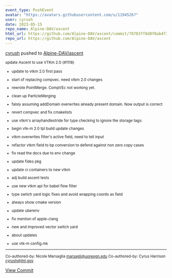 ```yaml
---
event_type: PushEvent
avatar: "https://avatars.githubusercontent.com/u/1194526?"
user: cyrush
date: 2023-05-15
repo_name: Alpine-DAV/ascent
html_url: https://github.com/Alpine-DAV/ascent/commit/78783ff8d0f0ab4f313625efaa6cbe656d62818a
repo_url: https://github.com/Alpine-DAV/ascent
---
```


<a href='https://github.com/cyrush' target='_blank'>cyrush</a> pushed to <a href='https://github.com/Alpine-DAV/ascent' target='_blank'>Alpine-DAV/ascent</a>

<small>update Ascent to use VTKm 2.0 (#1118)

* update to vtkm 2.0 first pass

* start of replacing compvec. need vtkm 2.0 changes

* rewrote PointMerge. CompVEc not working yet.

* clean up ParticleMerging

* falsly assuming addDomain overwrites already present domain. Now output is correct

* revert compvec and fix cmakelists

* use vtkm's arrayhandlestride for type checking to ignore the storage tags:

* begin vtk-m 2.0 tpl build update changes

* vtkm overwrites filter's active field, need to tell input

* refactor vtkm field to bp conversion to defend against non zero copy cases

* fix read the docs due to env change

* update fides pkg

* update ci containers to new vtkm

* adj build ascent tests

* use new vtkm api for babel flow filter

* type swtich yard logic fixes and avoid wrapping coords as field

* always show cmake version

* update uberenv

* fix mention of apple-clang

* new and improved vector switch yard

* about updates

* use vtk-m config.mk

---------

Co-authored-by: Nicole Marsaglia <marsagli@uoreogn.edu>
Co-authored-by: Cyrus Harrison <cyrush@llnl.gov></small>

<a href='https://github.com/Alpine-DAV/ascent/commit/78783ff8d0f0ab4f313625efaa6cbe656d62818a' target='_blank'>View Commit</a>